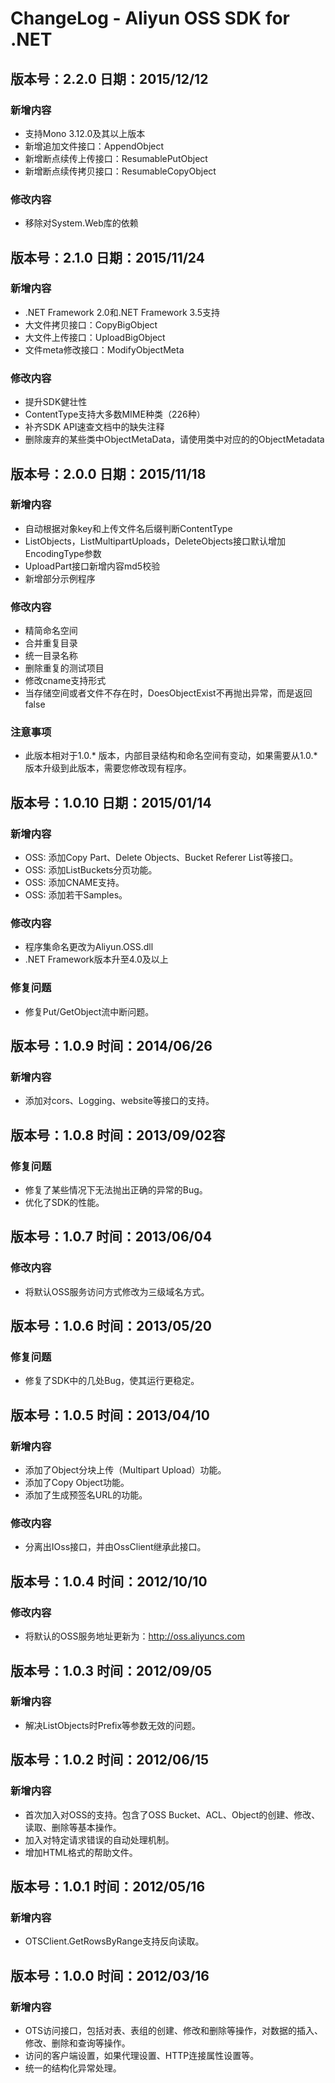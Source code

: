 ﻿# ChangeLog - Aliyun OSS SDK for .NET

## 版本号：2.2.0  日期：2015/12/12
### 新增内容
- 支持Mono 3.12.0及其以上版本
- 新增追加文件接口：AppendObject
- 新增断点续传上传接口：ResumablePutObject
- 新增断点续传拷贝接口：ResumableCopyObject

### 修改内容
- 移除对System.Web库的依赖

## 版本号：2.1.0  日期：2015/11/24
### 新增内容
- .NET Framework 2.0和.NET Framework 3.5支持
- 大文件拷贝接口：CopyBigObject
- 大文件上传接口：UploadBigObject
- 文件meta修改接口：ModifyObjectMeta

### 修改内容
- 提升SDK健壮性
- ContentType支持大多数MIME种类（226种）
- 补齐SDK API速查文档中的缺失注释
- 删除废弃的某些类中ObjectMetaData，请使用类中对应的的ObjectMetadata 

## 版本号：2.0.0  日期：2015/11/18
### 新增内容
- 自动根据对象key和上传文件名后缀判断ContentType
- ListObjects，ListMultipartUploads，DeleteObjects接口默认增加EncodingType参数
- UploadPart接口新增内容md5校验
- 新增部分示例程序

### 修改内容
- 精简命名空间
- 合并重复目录
- 统一目录名称
- 删除重复的测试项目
- 修改cname支持形式
- 当存储空间或者文件不存在时，DoesObjectExist不再抛出异常，而是返回false

### 注意事项
- 此版本相对于1.0.* 版本，内部目录结构和命名空间有变动，如果需要从1.0.*版本升级到此版本，需要您修改现有程序。

## 版本号：1.0.10 日期：2015/01/14
### 新增内容
- OSS: 添加Copy Part、Delete Objects、Bucket Referer List等接口。
- OSS: 添加ListBuckets分页功能。
- OSS: 添加CNAME支持。
- OSS: 添加若干Samples。

### 修改内容
- 程序集命名更改为Aliyun.OSS.dll
- .NET Framework版本升至4.0及以上

### 修复问题
- 修复Put/GetObject流中断问题。

## 版本号：1.0.9 时间：2014/06/26
### 新增内容
- 添加对cors、Logging、website等接口的支持。

## 版本号：1.0.8 时间：2013/09/02容
### 修复问题
- 修复了某些情况下无法抛出正确的异常的Bug。
- 优化了SDK的性能。

## 版本号：1.0.7 时间：2013/06/04
### 修改内容
- 将默认OSS服务访问方式修改为三级域名方式。

## 版本号：1.0.6 时间：2013/05/20
### 修复问题
- 修复了SDK中的几处Bug，使其运行更稳定。

## 版本号：1.0.5 时间：2013/04/10
### 新增内容
- 添加了Object分块上传（Multipart Upload）功能。
- 添加了Copy Object功能。
- 添加了生成预签名URL的功能。

### 修改内容
- 分离出IOss接口，并由OssClient继承此接口。

## 版本号：1.0.4 时间：2012/10/10
### 修改内容
- 将默认的OSS服务地址更新为：http://oss.aliyuncs.com

## 版本号：1.0.3 时间：2012/09/05
### 新增内容
- 解决ListObjects时Prefix等参数无效的问题。

## 版本号：1.0.2 时间：2012/06/15
### 新增内容
- 首次加入对OSS的支持。包含了OSS Bucket、ACL、Object的创建、修改、读取、删除等基本操作。
- 加入对特定请求错误的自动处理机制。
- 增加HTML格式的帮助文件。

## 版本号：1.0.1 时间：2012/05/16
### 新增内容
- OTSClient.GetRowsByRange支持反向读取。

## 版本号：1.0.0 时间：2012/03/16
### 新增内容
- OTS访问接口，包括对表、表组的创建、修改和删除等操作，对数据的插入、修改、删除和查询等操作。
- 访问的客户端设置，如果代理设置、HTTP连接属性设置等。
- 统一的结构化异常处理。
